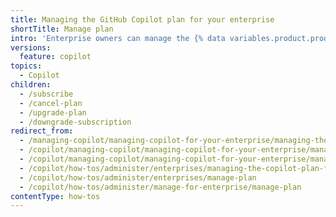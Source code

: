 ```yaml
---
title: Managing the GitHub Copilot plan for your enterprise
shortTitle: Manage plan
intro: 'Enterprise owners can manage the {% data variables.product.prodname_copilot_short %} plan for the enterprise.'
versions:
  feature: copilot
topics:
  - Copilot
children:
  - /subscribe
  - /cancel-plan
  - /upgrade-plan
  - /downgrade-subscription
redirect_from:
  - /managing-copilot/managing-copilot-for-your-enterprise/managing-the-copilot-subscription-for-your-enterprise
  - /copilot/managing-copilot/managing-copilot-for-your-enterprise/managing-the-copilot-subscription-for-your-enterprise
  - /copilot/managing-copilot/managing-copilot-for-your-enterprise/managing-the-copilot-plan-for-your-enterprise
  - /copilot/how-tos/administer/enterprises/managing-the-copilot-plan-for-your-enterprise
  - /copilot/how-tos/administer/enterprises/manage-plan
  - /copilot/how-tos/administer/manage-for-enterprise/manage-plan
contentType: how-tos
---
```


